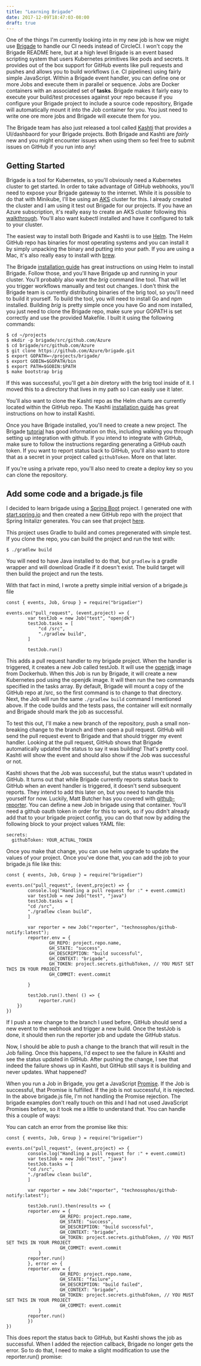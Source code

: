 ```yaml
---
title: "Learning Brigade"
date: 2017-12-09T18:47:03-08:00
draft: true
---
```


One of the things I'm currently looking into in my new job is how we might use [Brigade](https://github.com/Azure/brigade) to handle our CI needs instead of CircleCI. I won't copy the Brigade README here, but at a high level Brigade is an event based scripting system that users Kubernetes primitives like pods and secrets. It provides out of the box support for GitHub events like pull requests and pushes and allows you to build workflows (i.e. CI pipelines) using fairly simple JavaScript. Within a Brigade event handler, you can define one or more Jobs and execute them in parallel or sequence. Jobs are Docker containers with an associated set of __tasks__. Brigade makes it fairly easy to execute your build/test processes against your repo because if you configure your Brigade project to include a source code repository, Brigade will automatically mount it into the Job container for you. You just need to write one ore more jobs and Brigade will execute them for you.

The Brigade team has also just released a tool called [Kashti](https://github.com/Azure/kashti) that provides a UI/dashbaord for your Brigade projects. Both Brigade and Kashti are _fairly_ new and you might encounter issues when using them so feel free to submit issues on GitHub if you run into any!

## Getting Started

Brigade is a tool for Kubernetes, so you'll obviously need a Kubernetes cluster to get started. In order to take advantage of GitHub webhooks, you'll need to expose your Brigade gateway to the internet. While it is possible to do that with Minikube, I'll be using an [AKS](https://azure.microsoft.com/en-us/services/container-service/) cluster for this. I already created the cluster and I am using it test out Brigade for our projects. If you have an Azure subscription, it's really easy to create an AKS cluster following this [walkthrough](https://docs.microsoft.com/en-us/azure/aks/kubernetes-walkthrough). You'll also want kubectl installed and have it configured to talk to your cluster.  

The easiest way to install both Brigade and Kashti is to use [Helm](https://github.com/kubernetes/helm). The Helm GitHub repo has binaries for most operating systems and you can install it by simply unpacking the binary and putting into your path. If you are using a Mac, it's also really easy to install with [brew](https://brew.sh/). 

The Brigade [installation guide](https://github.com/Azure/brigade/blob/master/docs/topics/install.md) has great instructions on using Helm to install Brigade. Follow those, and you'll have Brigade up and running in your cluster. You'll probably also want the *_brig_* command line tool. That will let you trigger workflows manually and test out changes. I don't think the Brigade team is currently distributing binaries of the brig tool, so you'll need to build it yourself. To build the tool, you will need to install Go and npm installed. Building *_brig_* is pretty simple once you have Go and nom installed, you just need to clone the Brigade repo, make sure your GOPATH is set correctly and use the provided Makefile. I built it using the following commands:

```console
$ cd ~/projects
$ mkdir -p brigade/src/github.com/Azure
$ cd brigade/src/github.com/Azure
$ git clone https://github.com/Azure/brigade.git
$ export GOPATH=~/projects/brigade/
$ export GOBIN=$GOPATH/bin
$ export PATH=$GOBIN:$PATH
$ make bootstrap brig
```

If this was successful, you'll get a *bin* diretory with the brig tool inside of it. I moved this to a directory that lives in my path so I can easily use it later. 

You'll also want to clone the Kashti repo as the Helm charts are currently located within the GitHub repo. The Kashti [installation guide](https://github.com/Azure/kashti/blob/master/docs/install.md) has great instructions on how to install Kashti.

Once you have Brigade installed, you'll need to create a new project. The Brigade [tutorial](https://github.com/Azure/brigade/blob/master/docs/intro/tutorial03.md) has good information on this, including walking you through setting up integration with github. If you intend to integrate with GitHub, make sure to follow the instructions regarding generating a GitHub oauth token. If you want to report status back to GitHub, you'll also want to store that as a secret in your project called `githubToken`. More on that later. 

If you're using a private repo, you'll also need to create a deploy key so you can clone the repository. 

## Add some code and a brigade.js file

I decided to learn brigade using a [Spring Boot](https://projects.spring.io/spring-boot/) project. I generated one with [start.spring.io](http://start.spring.io/) and then created a new GitHub repo with the project that Spring Initalizr generates. You can see that project [here](https://github.com/jeremyrickard/brigade-demo). 

This project uses Gradle to build and comes pregenerated with simple test. If you clone the repo, you can build the project and run the test with:

```
$ ./gradlew build
```

You will need to have Java installed to do that, but `gradlew` is a gradle wrapper and will download Gradle if it doesn't exist. The build target will then build the project and run the tests. 

With that fact in mind, I wrote a pretty simple initial version of a brigade.js file

```
const { events, Job, Group } = require("brigadier")

events.on("pull_request", (event,project) => {
        var testJob = new Job("test", "openjdk")
        testJob.tasks = [
            "cd /src",
            "./gradlew build",
        ]

        testJob.run()
```

This adds a pull request handler to my brigade project. When the handler is triggered, it creates a new Job called testJob. It will use the [openjdk](https://hub.docker.com/_/openjdk/) image from Dockerhub. When this Job is run by Brigade, it will create a new Kubernetes pod using the openjdk image. It will then run the two commands specified in the tasks array. By default, Brigade will mount a copy of the GitHub repo at /src, so the first command is to change to that directory. Next, the Job will run the same `./gradlew build` command I mentioned above. If the code builds and the tests pass, the container will exit normally and Brigade should mark the job as successful. 

To test this out, I'll make a new branch of the repository, push a small non-breaking change to the branch and then open a pull request. GitHub will send the pull request event to Brigade and that should trigger my event handler. Looking at the pull request, GitHub shows that Brigade automatically updated the status to say it was building! That's pretty cool. Kashti will show the event and should also show if the Job was successful or not. 


Kashti shows that the Job was successful, but the status wasn't updated in GitHub. It turns out that while Brigade currently reports status back to GitHub when an event handler is triggered, it doesn't send subsequent reports. They intend to add this later on, but you need to handle this yourself for now. Luckily, Matt Butcher has you covered with [github-reporter](https://github.com/technosophos/github-notify). You can define a new Job in brigade using that container. You'll need a github oauth token in order for this to work, so if you didn't already add that to your brigade project config, you can do that now by adding the following block to your project values YAML file:

```
secrets:
  githubToken: YOUR_ACTUAL_TOKEN
```

Once you make that change, you can use helm upgrade to update the values of your project. Once you've done that, you can add the job to your brigade.js file like this:

```
const { events, Job, Group } = require("brigadier")

events.on("pull_request", (event,project) => {
        console.log("Handling a pull request for :" + event.commit)
        var testJob = new Job("test", "java")
        testJob.tasks = [
        "cd /src",
        "./gradlew clean build",
        ]

        var reporter = new Job("reporter", "technosophos/github-notify:latest");
        reporter.env = {
                GH_REPO: project.repo.name,
                GH_STATE: "success",
                GH_DESCRIPTION: "build successful",
                GH_CONTEXT: "brigade",
                GH_TOKEN: project.secrets.githubToken, // YOU MUST SET THIS IN YOUR PROJECT
                GH_COMMIT: event.commit

        }

        testJob.run().then( () => {
        	reporter.run()
	})
})

``` 

If I push a new change to the branch I used before, GitHub should send a new event to the webhook and trigger a new build. Once the testJob is done, it should then run the reporter job and update the GitHub status. 


Now, I should be able to push a change to the branch that will result in the Job failing. Once this happens, I'd expect to see the failure in KAshti and see the status updated in GitHub. After pushing the change, I see that indeed the failure shows up in Kashti, but GitHub still says it is building and never updates. What happened?

When you run a Job in Brigade, you get a JavaScript [Promise](https://developer.mozilla.org/en-US/docs/Web/JavaScript/Reference/Global_Objects/Promise). If the Job is successful, that Promise is fulfilled. If the job is not successful, it is rejected. In the above brigade.js file, I'm not handling the Promise rejection. The brigade examples don't really touch on this and I had not used JavaScript Promises before, so it took me a little to understand that. You can handle this a couple of ways:

You can catch an error from the promise like this:

```
const { events, Job, Group } = require("brigadier")

events.on("pull_request", (event,project) => {
        console.log("Handling a pull request for :" + event.commit)
        var testJob = new Job("test", "java")
        testJob.tasks = [
        "cd /src",
        "./gradlew clean build",
        ]

        var reporter = new Job("reporter", "technosophos/github-notify:latest");

        testJob.run().then(results => {
 		reporter.env = {
                	GH_REPO: project.repo.name,
                	GH_STATE: "success",
                	GH_DESCRIPTION: "build successful",
                	GH_CONTEXT: "brigade",
                	GH_TOKEN: project.secrets.githubToken, // YOU MUST SET THIS IN YOUR PROJECT
                	GH_COMMIT: event.commit
        	}
		reporter.run()
        }, error => {
		reporter.env = {
               		GH_REPO: project.repo.name,
                	GH_STATE: "failure",
                	GH_DESCRIPTION: "build failed",
                	GH_CONTEXT: "brigade",
                	GH_TOKEN: project.secrets.githubToken, // YOU MUST SET THIS IN YOUR PROJECT
                	GH_COMMIT: event.commit
        	}
		reporter.run()
        })
})

```

This does report the status back to GitHub, but Kashti shows the job as successful. When I added the rejection callback, Brigade no longer gets the error. So to do that, I need to make a slight modification to use the reporter.run() promise:

```
```

